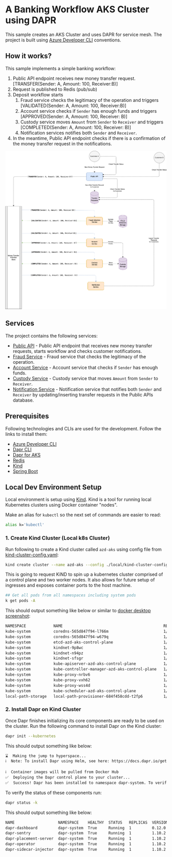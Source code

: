 # A Banking Workflow AKS Cluster using DAPR

This sample creates an AKS Cluster and uses DAPR for service mesh. The project is built using [Azure Developer CLI](https://learn.microsoft.com/en-us/azure/developer/azure-developer-cli/make-azd-compatible?pivots=azd-create) conventions.

## How it works?

This sample implements a simple banking workflow:

1. Public API endpoint receives new money transfer request. [TRANSFER(Sender: A, Amount: 100, Receiver:B)]
1. Request is published to Redis (pub/sub)
1. Deposit workflow starts
    1. Fraud service checks the legitimacy of the operation and triggers [VALIDATED(Sender: A, Amount: 100, Receiver:B)]
    1. Account service checks if `Sender` has enough funds and triggers [APPROVED(Sender: A, Amount: 100, Receiver: B)]
    1. Custody service moves `Amount` from `Sender` to `Receiver` and triggers [COMPLETED(Sender: A, Amount: 100, Receiver: B)]
    1. Notification services notifies both `Sender` and `Receiver`.
1. In the meantime, Public API endpoint checks if there is a confirmation of the money transfer request in the notifications.

![Workflow](/docs/flow.drawio.png)

## Services

The project contains the following services:

- [Public API](/src/public-api) - Public API endpoint that receives new money transfer requests, starts workflow and checks customer notifications.
- [Fraud Service](/src/fraud-service) - Fraud service that checks the legitimacy of the operation.
- [Account Service](/src/account-service) - Account service that checks if `Sender` has enough funds.
- [Custody Service](/src/custody-service) - Custody service that moves `Amount` from `Sender` to `Receiver`.
- [Notification Service](/src/notification-service) - Notification service that notifies both `Sender` and `Receiver` by updating/inserting transfer requests in the Public APIs database.

## Prerequisites

Following technologies and CLIs are used for the development. Follow the links to install them:

- [Azure Developer CLI](https://learn.microsoft.com/en-us/azure/developer/azure-developer-cli/make-azd-compatible?pivots=azd-create)
- [Dapr CLI](https://docs.dapr.io/getting-started/install-dapr-cli/)
- [Dapr for AKS](https://docs.dapr.io/getting-started/install-dapr-kubernetes/)
- [Redis](https://learn.microsoft.com/en-us/azure/azure-cache-for-redis/)
- [Kind](https://kind.sigs.k8s.io/docs/user/quick-start/)
- [Spring Boot](https://spring.io/projects/spring-boot)

## Local Dev Environment Setup

Local environment is setup using [Kind](https://kind.sigs.k8s.io/docs/user/quick-start/). Kind is a tool for running local Kubernetes clusters using Docker container "nodes".

Make an alias for `kubectl` so the next set of commands are easier to read:

```bash
alias k='kubectl'
```

### 1. Create Kind Cluster (Local k8s Cluster)

Run following to create a Kind cluster called `azd-aks` using config file from [kind-cluster-config.yaml](/local/kind-cluster-config.yaml):

```bash
kind create cluster --name azd-aks --config ./local/kind-cluster-config.yaml
```

This is going to request KiND to spin up a kubernetes cluster comprised of a control plane and two worker nodes. 
It also allows for future setup of ingresses and exposes container ports to the host machine.

```bash
## Get all pods from all namespaces including system pods
k get pods -A
```

This should output something like below or similar to [docker desktop screenshot](./docs//kind-cluster-running.png):

```bash
NAMESPACE            NAME                                            READY   STATUS    RESTARTS   AGE
kube-system          coredns-565d847f94-l766m                        1/1     Running   0          13s
kube-system          coredns-565d847f94-w679q                        1/1     Running   0          13s
kube-system          etcd-azd-aks-control-plane                      1/1     Running   0          28s
kube-system          kindnet-9p8wc                                   1/1     Running   0          13s
kube-system          kindnet-n94pz                                   1/1     Running   0          10s
kube-system          kindnet-sfsgr                                   1/1     Running   0          10s
kube-system          kube-apiserver-azd-aks-control-plane            1/1     Running   0          29s
kube-system          kube-controller-manager-azd-aks-control-plane   1/1     Running   0          26s
kube-system          kube-proxy-nrbv6                                1/1     Running   0          13s
kube-system          kube-proxy-vxh62                                1/1     Running   0          10s
kube-system          kube-proxy-wss4d                                1/1     Running   0          10s
kube-system          kube-scheduler-azd-aks-control-plane            1/1     Running   0          28s
local-path-storage   local-path-provisioner-684f458cdd-t2fp6         1/1     Running   0          13s
```

### 2. Install Dapr on Kind Cluster

Once Dapr finishes initializing its core components are ready to be used on the cluster. Run the following command to install Dapr on the Kind cluster:

```bash
dapr init --kubernetes
```

This should output something like below:

```bash
⌛  Making the jump to hyperspace...
ℹ️  Note: To install Dapr using Helm, see here: https://docs.dapr.io/getting-started/install-dapr-kubernetes/#install-with-helm-advanced

ℹ️  Container images will be pulled from Docker Hub
✅  Deploying the Dapr control plane to your cluster...
✅  Success! Dapr has been installed to namespace dapr-system. To verify, run `dapr status -k' in your terminal. To get started, go here: https://aka.ms/dapr-getting-started
```

To verify the status of these components run:

```bash
dapr status -k
```

This should output something like below:

```bash
NAME                   NAMESPACE    HEALTHY  STATUS   REPLICAS  VERSION  AGE  CREATED              
dapr-dashboard         dapr-system  True     Running  1         0.12.0   10m  2023-03-07 14:35.06  
dapr-sentry            dapr-system  True     Running  1         1.10.2   10m  2023-03-07 14:35.06  
dapr-placement-server  dapr-system  True     Running  1         1.10.2   10m  2023-03-07 14:35.07  
dapr-operator          dapr-system  True     Running  1         1.10.2   10m  2023-03-07 14:35.06  
dapr-sidecar-injector  dapr-system  True     Running  1         1.10.2   10m  2023-03-07 14:35.06  
```